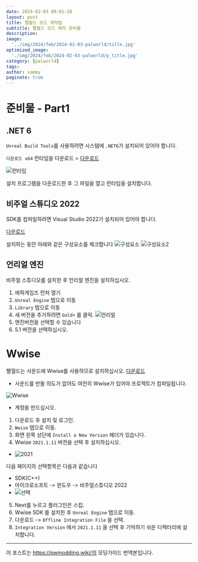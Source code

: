 ```yaml
---
date: 2024-02-03 00:01:10
layout: post
title: 팰월드 모드 제작법
subtitle: 팰월드 모드 제작 준비물
description: 
image: 
  '../img/2024/feb/2024-02-03-palworld/title.jpg'
optimized_image:    
  './img/2024/feb/2024-02-03-palworld/p_title.jpg'
category: [palworld]
tags:  
author: sammy
paginate: true
---
```


# 준비물 - Part1

## .NET 6

`Unreal Build Tools`를 사용하려면 시스템에 `.NET6`가 설치되어 있어야 합니다.

`다운로드 x64` 런타임을 다운로드 > [다운로드](https://dotnet.microsoft.com/en-us/download/dotnet/6.0/runtime?cid=getdotnetcore&os=windows&arch=x64)

![런타임](../img/2024/feb/2024-02-03-palworld/main/1.png)

설치 프로그램을 다운로드한 후 그 파일을 열고 런타임을 설치합니다.

## 비주얼 스튜디오 2022 

SDK를 컴파일하려면 Visual Studio 2022가 설치되어 있어야 합니다.

[다운로드](https://visualstudio.microsoft.com/vs/)

설치하는 동안 아래와 같은 구성요소를 체크합니다
![구성요소](../img/2024/feb/2024-02-03-palworld/main/2.png)
![구성요소2](../img/2024/feb/2024-02-03-palworld/main/3.png)

## 언리얼 엔진

비주얼 스튜디오를 설치한 후 언리얼 엔진을 설치하십시오.
  1. 에픽게임즈 런처 열기
  2. `Unreal Engine` 탭으로 이동
  3. `Library` 탭으로 이동
  4. 새 버전을 추가하려면 `Gold+` 를 클릭. ![언리얼](../img/2024/feb/2024-02-03-palworld/main/4.png)
  5. 엔진버전을 선택할 수 있습니다
  6. 5.1 버전을 선택하십시오.
  
# Wwise 
팰월드는 사운드에 Wwise를 사용하므로 설치하십시오.
[다운로드](https://www.audiokinetic.com/en/download)
  * 사운드를 만들 의도가 없어도 여전히 Wwise가 있어야 프로젝트가 컴파일됩니다.

![Wwise](../img/2024/feb/2024-02-03-palworld/main/6.png)
  * 계정을 만드십시오.

1. 다운로드 후 설치 및 로그인.
2. `Wwise` 탭으로 이동.
3. 화면 왼쪽 상단에 `Install a New Version` 헤더가 있습니다.
4. Wwise `2021.1.11` 버전을 선택 후 설치하십시오.
  * ![2021](../img/2024/feb/2024-02-03-palworld/main/7.png)
  
다음 페이지의 선택항목은 다음과 같습니다
   * SDK(C++)
   * 마이크로소프트 -> 윈도우 -> 비주얼스튜디오 2022
  * ![선택](../img/2024/feb/2024-02-03-palworld/main/8.png)

5. Next를 누르고 플러그인은 스킵.
6. Wwise SDK 를 설치한 후 `Unreal Engine` 탭으로 이동.
7. 다운로드 -> `Offline Integration File` 을 선택.
8. `Integration Version` 에서 `2021.1.11` 을 선택 후 기억하기 쉬운 디렉터리에 설치합니다.
   


---
이 포스트는 https://pwmodding.wiki/의 모딩가이드 번역본입니다.